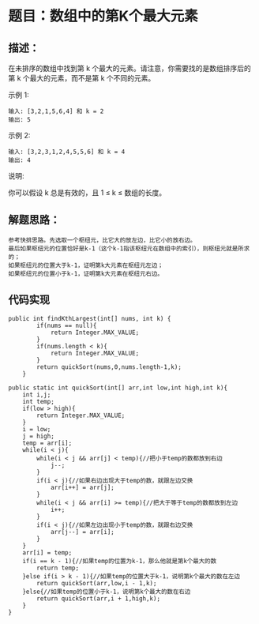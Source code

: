 # 题目：数组中的第K个最大元素
## 描述：
在未排序的数组中找到第 k 个最大的元素。请注意，你需要找的是数组排序后的第 k 个最大的元素，而不是第 k 个不同的元素。

示例 1:

    输入: [3,2,1,5,6,4] 和 k = 2
    输出: 5
示例 2:

    输入: [3,2,3,1,2,4,5,5,6] 和 k = 4
    输出: 4
说明:

你可以假设 k 总是有效的，且 1 ≤ k ≤ 数组的长度。

## 解题思路：
    参考快排思路。先选取一个枢纽元，比它大的放左边，比它小的放右边。
    最后如果枢纽元的位置恰好是k-1（这个k-1指该枢纽元在数组中的索引），则枢纽元就是所求的；
    如果枢纽元的位置大于k-1，证明第k大元素在枢纽元左边；
    如果枢纽元的位置小于k-1，证明第k大元素在枢纽元右边。
## 代码实现
    public int findKthLargest(int[] nums, int k) {
            if(nums == null){
                return Integer.MAX_VALUE;
            }
            if(nums.length < k){
                return Integer.MAX_VALUE;
            }
            return quickSort(nums,0,nums.length-1,k);
        }
    
    public static int quickSort(int[] arr,int low,int high,int k){
        int i,j;
        int temp;
        if(low > high){
            return Integer.MAX_VALUE;
        }
        i = low;
        j = high;
        temp = arr[i];
        while(i < j){
            while(i < j && arr[j] < temp){//把小于temp的数都放到右边
                j--;
            }
            if(i < j){//如果右边出现大于temp的数，就跟左边交换
                arr[i++] = arr[j];
            }
            while(i < j && arr[i] >= temp){//把大于等于temp的数都放到左边
                i++;
            }
            if(i < j){//如果左边出现小于temp的数，就跟右边交换
                arr[j--] = arr[i];
            }
        }
        arr[i] = temp;
        if(i == k - 1){//如果temp的位置为k-1，那么他就是第k个最大的数
            return temp;
        }else if(i > k - 1){//如果temp的位置大于k-1，说明第k个最大的数在左边
            return quickSort(arr,low,i - 1,k);
        }else{//如果temp的位置小于k-1，说明第k个最大的数在右边
            return quickSort(arr,i + 1,high,k);
        }
    }